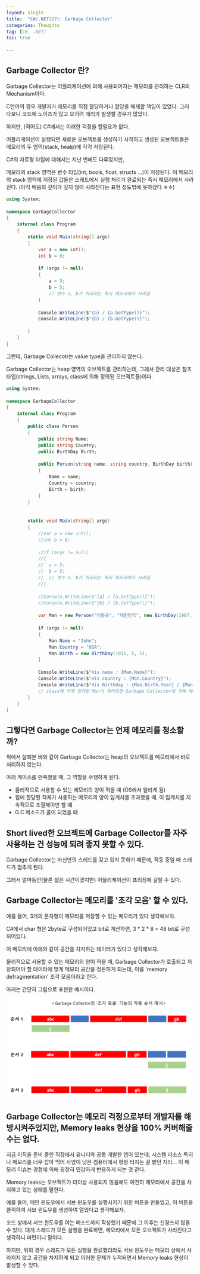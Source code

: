 ```yaml
---
layout: single
title:  "C#/.NET(27): Garbage Collector"
categories: Thoughts
tag: [C#, .NET]
toc: true 

---
```


## Garbage Collector 란?

Garbage Collector는 어플리케이션에 의해 사용되어지는 메모리를 관리하는 CLR의 Mechanism이다.

C언어의 경우 개발자가 메모리를 직접 할당하거나 할당을 해제할 책임이 있었다. 그러다보니 코드에 노이즈가 많고 오히려 에러가 발생할 경우가 많았다.

하지만, (적어도) C#에서는 이러한 걱정을 할필요가 없다.

어플리케이션이 실행되면 새로운 오브젝트를 생성하기 시작하고 생성된 오브젝트들은 메모리의 두 영역(stack, healp)에 각각 저장된다. 

C#의 자료형 타입에 대해서는 지난 번에도 다루었지만, 

메모리의 stack 영역은 변수 타입(int, bools, float, structs ...)이 저장된다. 이 메모리의 stack 영역에 저장된 값들은 스레드에서 실행 처리가 완료되는 즉시 메모리에서 사라진다. (아직 배움의 깊이가 깊지 않아 사라진다는 표현 정도밖에 못하겠다 ㅎㅎ)

```c#
using System;

namespace GarbageCollector
{
	internal class Program
	{
		static void Main(string[] args)
		{
			var a = new int();
			int b = 0;

			if (args != null)
			{
				a = 5;
				b = 5;
				// 변수 a, b가 처리되는 즉시 메모리에서 사라짐
			}
			
			Console.WriteLine($"{a} / {a.GetType()}");
			Console.WriteLine($"{b} / {b.GetType()}");

		}
	}
}
```



그런데, Garbage Collecotr는 value type을 관리하지 않는다.

Garbage Collector는 heap 영역의 오브젝트를 관리하는데, 그래서 관리 대상은 참조 타입(strings, Lists, arrays, class에 의해 정의된 오브젝트들)이다.

```c#
using System;

namespace GarbageCollector
{
	internal class Program
	{
		public class Person
		{
			public string Name;
			public string Country;
			public BirthDay Birth;

			public Person(string name, string country, BirthDay birth)
			{
				Name = name;
				Country = country;
				Birth = birth;
			}
		}


		static void Main(string[] args)
		{
			//var a = new int();
			//int b = 0;

			//if (args != null)
			//{
			//	a = 5;
			//	b = 5;
			//	// 변수 a, b가 처리되는 즉시 메모리에서 사라짐
			//}

			//Console.WriteLine($"{a} / {a.GetType()}");
			//Console.WriteLine($"{b} / {b.GetType()}");

			var Man = new Person("이동규", "대한민국", new BirthDay(1987, 10, 16));

			if (args != null)
			{
				Man.Name = "John";
				Man.Country = "USA";
				Man.Birth = new BirthDay(1911, 5, 5);
			}

			Console.WriteLine($"His name : {Man.Name}");
			Console.WriteLine($"His country : {Man.Country}");
			Console.WriteLine($"His Birthday : {Man.Birth.Year} / {Man.Birth.Month} / {Man.Birth.Day}");
			// class에 의해 정의된 Man이 처리되면 Garbage Collector에 의해 메모리에서 사라짐 
		}
	}
}
```







## 그렇다면 Garbage Collector는 언제 메모리를 청소할까?

위에서 살펴본 바와 같이 Garbage Collector는 heap의 오브젝트를 메모리에서 바로 처리하지 않는다.

아래 케이스를 만족했을 때, 그 역할을 수행하게 된다.

- 물리적으로 사용할 수 있는 메모리의 양이 적을 때 (OS에서 알리게 됨)
- 힙에 할당된 객체가 사용하는 메모리의 양이 임계치를 초과했을 때, 이 임계치를 지속적으로 조절해야만 할 떄
- G.C 메소드가 콜이 되었을 떄







## Short lived한 오브젝트에 Garbage Collector를 자주 사용하는 건 성능에 되려 좋지 못할 수 있다.

Garbage Collector는 자신만의 스레드를 갖고 있지 못하기 때문에, 작동 중일 때 스레드가 멈추게 된다. 

그래서 얼마동안(물론 짧은 시간이겠지만) 어플리케이션이 프리징에 걸릴 수 있다.







## Garbage Collector는 메모리를 '조각 모음' 할 수 있다.

예를 들어, 3개의 문자형이 메모리를 저장할 수 있는 메모리가 있다 생각해보자. 

C#에서 char 형은 2byte로 구성되어있고 bit로 계산하면, 3 * 2 * 8 = 48 bit로 구성되어있다.

이 메모리에 아래와 같이 공간을 차지하는 데이터가 있다고 생각해보자.

물리적으로 사용할 수 있는 메모리의 양이 적을 때, Garbage Collector가 호출되고 저장되어야 할 데이터에 맞게 메모리 공간을 정돈하게 되는데, 이를 'memory defragmentation' 조각 모음이라고 한다.

아래는 간단히 그림으로 표현한 예시이다.

![image-20220706195504492](/assets/img/image-20220706195504492.png)







## Garbage Collector는 메모리 걱정으로부터 개발자를 해방시켜주었지만, Memory leaks 현상을 100% 커버해줄 수는 없다. 

지금 이직을 준비 중인 직장에서 유니티와 공동 개발한 앱이 있는데, 시스템 리소스 특히나 메모리를 너무 잡아 먹어 사양이 낮은 컴퓨터에서 펑펑 터지는 걸 봤던 지라... 이 메모리 이슈는 경험에 의해 굉장히 민감하게 반응하게 되는 것 같다.

Memory leaks는 오브젝트가 더이상 사용되지 않음에도 여전히 메모리에서 공간을 차지하고 있는 상태를 말한다.

예를 들어, 메인 윈도우에서 서브 윈도우를 실행시키기 위한 버튼을 만들었고, 이 버튼을 클릭하여 서브 윈도우를 생성하여 열었다고 생각해보자.

코드 상에서 서브 윈도우를 여는 메소드까지 작성했기 때문에 그 이후는 신경쓰지 않을 수 있다. 대게 스레드가 모든 실행을 완료하면, 메모리에서 모든 오브젝트가 사라진다고 생각하니 마련이니 말이다.

하지만, 위의 경우 스레드가 모든 실행을 완료했더라도 서브 윈도우는 메모리 상에서 사라지지 않고 공간을 차지하게 되고 이러한 문제가 누적되면서 Memory leaks 현상이 발생할 수 있다.

